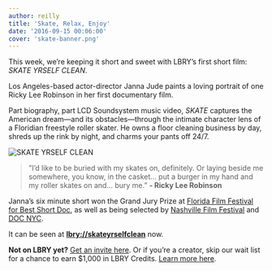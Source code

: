 ```yaml
---
author: reilly
title: 'Skate, Relax, Enjoy'
date: '2016-09-15 00:06:00'
cover: 'skate-banner.png'
---
```

This week, we’re keeping it short and sweet with LBRY’s first short film: *SKATE YRSELF CLEAN*.

Los Angeles-based actor-director Janna Jude paints a loving portrait of one Ricky Lee Robinson in her first documentary film.

Part biography, part LCD Soundsystem music video, *SKATE* captures the American dream—and its obstacles—through the intimate character lens of a Floridian freestyle roller skater. He owns a floor cleaning business by day, shreds up the rink by night, and charms your pants off 24/7.

![SKATE YRSELF CLEAN](/img/news/skate-inline.png)

>”I’d like to be buried with my skates on, definitely. Or laying beside me somewhere, you know, in the casket… put a burger in my hand and my roller skates on and... bury me.” **- Ricky Lee Robinson**

Janna’s six minute short won the Grand Jury Prize at [Florida Film Festival for Best Short Doc](http://articles.orlandosentinel.com/2013-05-01/entertainment/os-florida-film-festival-winners-20130501_1_florida-film-festival-award-winners-audience-award), as well as being selected by [Nashville Film Festival](https://nashvillefilmfestival.org/news/full-short-film-lineup/) and [DOC NYC](http://www.docnyc.net/film/obsessions/).

It can be seen at **[lbry://skateyrselfclean](lbry://skateyrselfclean)** now.

**Not on LBRY yet?** [Get an invite here](https://lbry.io/get). Or if you’re a creator, skip our wait list for a chance to earn $1,000 in LBRY Credits. [Learn more here](https://lbry.io/publish).
